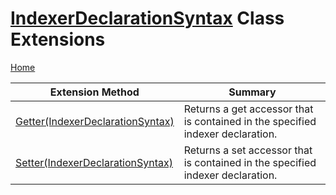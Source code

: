<a name="_top"></a>

# [IndexerDeclarationSyntax](https://docs.microsoft.com/en-us/dotnet/api/microsoft.codeanalysis.csharp.syntax.indexerdeclarationsyntax) Class Extensions

[Home](../../../../../README.md#_top)

| Extension Method | Summary |
| ---------------- | ------- |
| [Getter(IndexerDeclarationSyntax)](../../../../../Roslynator/CSharp/SyntaxExtensions/Getter/README.md#Roslynator_CSharp_SyntaxExtensions_Getter_Microsoft_CodeAnalysis_CSharp_Syntax_IndexerDeclarationSyntax_) | Returns a get accessor that is contained in the specified indexer declaration\. |
| [Setter(IndexerDeclarationSyntax)](../../../../../Roslynator/CSharp/SyntaxExtensions/Setter/README.md#Roslynator_CSharp_SyntaxExtensions_Setter_Microsoft_CodeAnalysis_CSharp_Syntax_IndexerDeclarationSyntax_) | Returns a set accessor that is contained in the specified indexer declaration\. |

